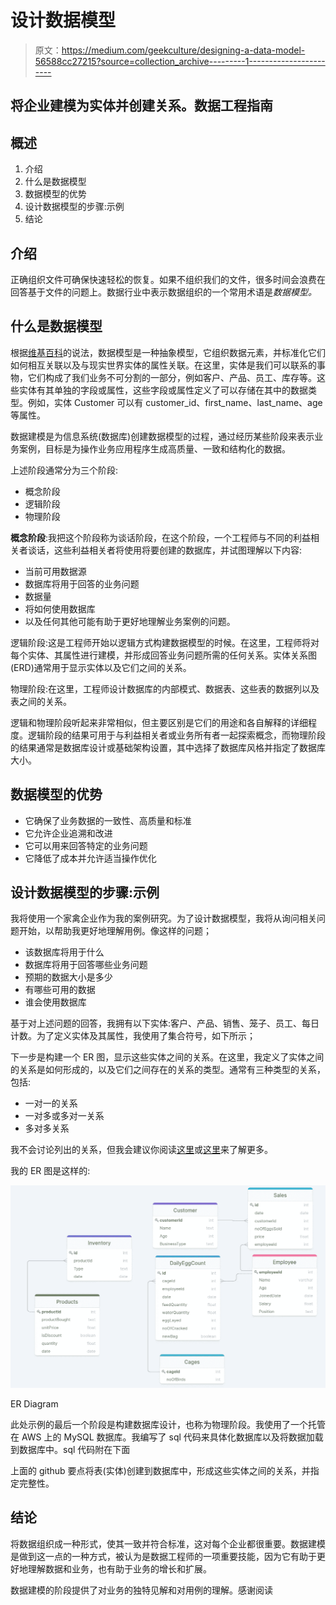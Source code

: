 # 设计数据模型

> 原文：<https://medium.com/geekculture/designing-a-data-model-56588cc27215?source=collection_archive---------1----------------------->

## 将企业建模为实体并创建关系。数据工程指南

## 概述

1.  介绍
2.  什么是数据模型
3.  数据模型的优势
4.  设计数据模型的步骤:示例
5.  结论

## 介绍

正确组织文件可确保快速轻松的恢复。如果不组织我们的文件，很多时间会浪费在回答基于文件的问题上。数据行业中表示数据组织的一个常用术语是*数据模型。*

## 什么是数据模型

根据[维基百科](https://en.wikipedia.org/wiki/Data_model)的说法，数据模型是一种抽象模型，它组织数据元素，并标准化它们如何相互关联以及与现实世界实体的属性关联。在这里，实体是我们可以联系的事物，它们构成了我们业务不可分割的一部分，例如客户、产品、员工、库存等。这些实体有其单独的字段或属性，这些字段或属性定义了可以存储在其中的数据类型。例如，实体 Customer 可以有 customer_id、first_name、last_name、age 等属性。

数据建模是为信息系统(数据库)创建数据模型的过程，通过经历某些阶段来表示业务案例，目标是为操作业务应用程序生成高质量、一致和结构化的数据。

上述阶段通常分为三个阶段:

*   概念阶段
*   逻辑阶段
*   物理阶段

**概念阶段**:我把这个阶段称为谈话阶段，在这个阶段，一个工程师与不同的利益相关者谈话，这些利益相关者将使用将要创建的数据库，并试图理解以下内容:

*   当前可用数据源
*   数据库将用于回答的业务问题
*   数据量
*   将如何使用数据库
*   以及任何其他可能有助于更好地理解业务案例的问题。

逻辑阶段:这是工程师开始以逻辑方式构建数据模型的时候。在这里，工程师将对每个实体、其属性进行建模，并形成回答业务问题所需的任何关系。实体关系图(ERD)通常用于显示实体以及它们之间的关系。

物理阶段:在这里，工程师设计数据库的内部模式、数据表、这些表的数据列以及表之间的关系。

逻辑和物理阶段听起来非常相似，但主要区别是它们的用途和各自解释的详细程度。逻辑阶段的结果可用于与利益相关者或业务所有者一起探索概念，而物理阶段的结果通常是数据库设计或基础架构设置，其中选择了数据库风格并指定了数据库大小。

## **数据模型的优势**

*   它确保了业务数据的一致性、高质量和标准
*   它允许企业追溯和改进
*   它可以用来回答特定的业务问题
*   它降低了成本并允许适当操作优化

## 设计数据模型的步骤:示例

我将使用一个家禽企业作为我的案例研究。为了设计数据模型，我将从询问相关问题开始，以帮助我更好地理解用例。像这样的问题；

*   该数据库将用于什么
*   数据库将用于回答哪些业务问题
*   预期的数据大小是多少
*   有哪些可用的数据
*   谁会使用数据库

基于对上述问题的回答，我拥有以下实体:客户、产品、销售、笼子、员工、每日计数。为了定义实体及其属性，我使用了集合符号，如下所示；

下一步是构建一个 ER 图，显示这些实体之间的关系。在这里，我定义了实体之间的关系是如何形成的，以及它们之间存在的关系的类型。通常有三种类型的关系，包括:

*   一对一的关系
*   一对多或多对一关系
*   多对多关系

我不会讨论列出的关系，但我会建议你阅读[这里](https://afteracademy.com/blog/what-are-the-different-types-of-relationships-in-dbms)或[这里](https://database.guide/the-3-types-of-relationships-in-database-design/)来了解更多。

我的 ER 图是这样的:

![](img/10c593ccdb77940429d41b7ffa78591a.png)

ER Diagram

此处示例的最后一个阶段是构建数据库设计，也称为物理阶段。我使用了一个托管在 AWS 上的 MySQL 数据库。我编写了 sql 代码来具体化数据库以及将数据加载到数据库中。sql 代码附在下面

上面的 github 要点将表(实体)创建到数据库中，形成这些实体之间的关系，并指定完整性。

## 结论

将数据组织成一种形式，使其一致并符合标准，这对每个企业都很重要。数据建模是做到这一点的一种方式，被认为是数据工程师的一项重要技能，因为它有助于更好地理解数据和业务，也有助于业务的增长和扩展。

数据建模的阶段提供了对业务的独特见解和对用例的理解。感谢阅读